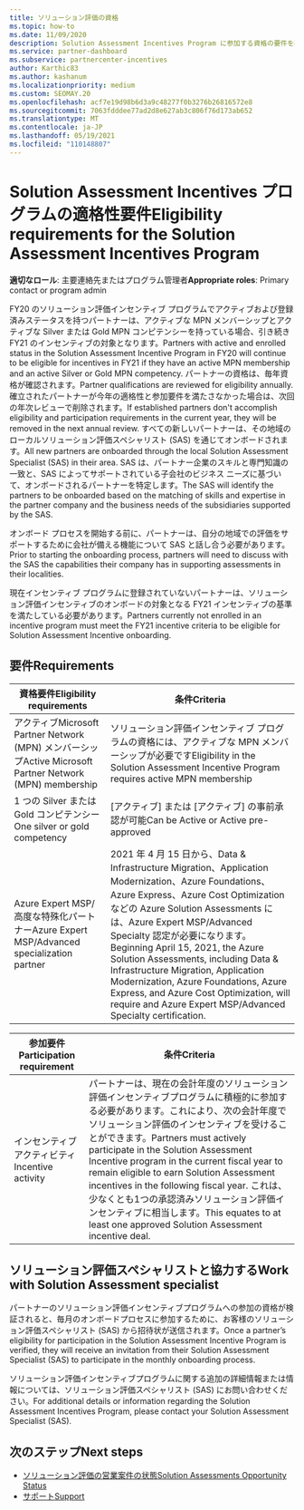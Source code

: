 ```yaml
---
title: ソリューション評価の資格
ms.topic: how-to
ms.date: 11/09/2020
description: Solution Assessment Incentives Program に参加する資格の要件を確認する方法について説明します。
ms.service: partner-dashboard
ms.subservice: partnercenter-incentives
author: Karthic83
ms.author: kashanum
ms.localizationpriority: medium
ms.custom: SEOMAY.20
ms.openlocfilehash: acf7e19d98b6d3a9c48277f0b3276b26816572e8
ms.sourcegitcommit: 7063fdddee77ad2d8e627ab3c806f76d173ab652
ms.translationtype: MT
ms.contentlocale: ja-JP
ms.lasthandoff: 05/19/2021
ms.locfileid: "110148807"
---
```

# <a name="eligibility-requirements-for-the-solution-assessment-incentives-program"></a><span data-ttu-id="bea29-103">Solution Assessment Incentives プログラムの適格性要件</span><span class="sxs-lookup"><span data-stu-id="bea29-103">Eligibility requirements for the Solution Assessment Incentives Program</span></span>

<span data-ttu-id="bea29-104">**適切なロール**: 主要連絡先またはプログラム管理者</span><span class="sxs-lookup"><span data-stu-id="bea29-104">**Appropriate roles**: Primary contact or program admin</span></span>

<span data-ttu-id="bea29-105">FY20 のソリューション評価インセンティブ プログラムでアクティブおよび登録済みステータスを持つパートナーは、アクティブな MPN メンバーシップとアクティブな Silver または Gold MPN コンピテンシーを持っている場合、引き続き FY21 のインセンティブの対象となります。</span><span class="sxs-lookup"><span data-stu-id="bea29-105">Partners with active and enrolled status in the Solution Assessment Incentive Program in FY20 will continue to be eligible for incentives in FY21 if they have an active MPN membership and an active Silver or Gold MPN competency.</span></span> <span data-ttu-id="bea29-106">パートナーの資格は、毎年資格が確認されます。</span><span class="sxs-lookup"><span data-stu-id="bea29-106">Partner qualifications are reviewed for eligibility annually.</span></span> <span data-ttu-id="bea29-107">確立されたパートナーが今年の適格性と参加要件を満たさなかった場合は、次回の年次レビューで削除されます。</span><span class="sxs-lookup"><span data-stu-id="bea29-107">If established partners don't accomplish eligibility and participation requirements in the current year, they will be removed in the next annual review.</span></span> <span data-ttu-id="bea29-108">すべての新しいパートナーは、その地域のローカルソリューション評価スペシャリスト (SAS) を通じてオンボードされます。</span><span class="sxs-lookup"><span data-stu-id="bea29-108">All new partners are onboarded through the local Solution Assessment Specialist (SAS) in their area.</span></span> <span data-ttu-id="bea29-109">SAS は、パートナー企業のスキルと専門知識の一致と、SAS によってサポートされている子会社のビジネス ニーズに基づいて、オンボードされるパートナーを特定します。</span><span class="sxs-lookup"><span data-stu-id="bea29-109">The SAS will identify the partners to be onboarded based on the matching of skills and expertise in the partner company and the business needs of the subsidiaries supported by the SAS.</span></span>

<span data-ttu-id="bea29-110">オンボード プロセスを開始する前に、パートナーは、自分の地域での評価をサポートするために会社が備える機能について SAS と話し合う必要があります。</span><span class="sxs-lookup"><span data-stu-id="bea29-110">Prior to starting the onboarding process, partners will need to discuss with the SAS the capabilities their company has in supporting assessments in their localities.</span></span>

<span data-ttu-id="bea29-111">現在インセンティブ プログラムに登録されていないパートナーは、ソリューション評価インセンティブのオンボードの対象となる FY21 インセンティブの基準を満たしている必要があります。</span><span class="sxs-lookup"><span data-stu-id="bea29-111">Partners currently not enrolled in an incentive program must meet the FY21 incentive criteria to be eligible for Solution Assessment Incentive onboarding.</span></span>

## <a name="requirements"></a><span data-ttu-id="bea29-112">要件</span><span class="sxs-lookup"><span data-stu-id="bea29-112">Requirements</span></span>

|<span data-ttu-id="bea29-113">**資格要件**</span><span class="sxs-lookup"><span data-stu-id="bea29-113">**Eligibility requirements**</span></span>|<span data-ttu-id="bea29-114">**条件**</span><span class="sxs-lookup"><span data-stu-id="bea29-114">**Criteria**</span></span>|
|-----------------------|------------------|
|<span data-ttu-id="bea29-115">アクティブMicrosoft Partner Network (MPN) メンバーシップ</span><span class="sxs-lookup"><span data-stu-id="bea29-115">Active Microsoft Partner Network (MPN) membership</span></span>|<span data-ttu-id="bea29-116">ソリューション評価インセンティブ プログラムの資格には、アクティブな MPN メンバーシップが必要です</span><span class="sxs-lookup"><span data-stu-id="bea29-116">Eligibility in the Solution Assessment Incentive Program requires active MPN membership</span></span>|
|<span data-ttu-id="bea29-117">1 つの Silver または Gold コンピテンシー</span><span class="sxs-lookup"><span data-stu-id="bea29-117">One silver or gold competency</span></span>|<span data-ttu-id="bea29-118">[アクティブ] または [アクティブ] の事前承認が可能</span><span class="sxs-lookup"><span data-stu-id="bea29-118">Can be Active or Active pre-approved</span></span>|
|<span data-ttu-id="bea29-119">Azure Expert MSP/高度な特殊化パートナー</span><span class="sxs-lookup"><span data-stu-id="bea29-119">Azure Expert MSP/Advanced specialization partner</span></span>|<span data-ttu-id="bea29-120">2021 年 4 月 15 日から、Data & Infrastructure Migration、Application Modernization、Azure Foundations、Azure Express、Azure Cost Optimization などの Azure Solution Assessments には、Azure Expert MSP/Advanced Specialty 認定が必要になります。</span><span class="sxs-lookup"><span data-stu-id="bea29-120">Beginning April 15, 2021, the Azure Solution Assessments, including Data & Infrastructure Migration, Application Modernization, Azure Foundations, Azure Express, and Azure Cost Optimization, will require and Azure Expert MSP/Advanced Specialty certification.</span></span>|

|<span data-ttu-id="bea29-121">**参加要件**</span><span class="sxs-lookup"><span data-stu-id="bea29-121">**Participation requirement**</span></span>|<span data-ttu-id="bea29-122">**条件**</span><span class="sxs-lookup"><span data-stu-id="bea29-122">**Criteria**</span></span>|
|-------------------------|-------------------------------------|
|<span data-ttu-id="bea29-123">インセンティブ アクティビティ</span><span class="sxs-lookup"><span data-stu-id="bea29-123">Incentive activity</span></span>|<span data-ttu-id="bea29-124">パートナーは、現在の会計年度のソリューション評価インセンティブプログラムに積極的に参加する必要があります。これにより、次の会計年度でソリューション評価のインセンティブを受けることができます。</span><span class="sxs-lookup"><span data-stu-id="bea29-124">Partners must actively participate in the Solution Assessment Incentive program in the current fiscal year to remain eligible to earn Solution Assessment incentives in the following fiscal year.</span></span> <span data-ttu-id="bea29-125">これは、少なくとも1つの承認済みソリューション評価インセンティブに相当します。</span><span class="sxs-lookup"><span data-stu-id="bea29-125">This equates to at least one approved Solution Assessment incentive deal.</span></span>|

## <a name="work-with-solution-assessment-specialist"></a><span data-ttu-id="bea29-126">ソリューション評価スペシャリストと協力する</span><span class="sxs-lookup"><span data-stu-id="bea29-126">Work with Solution Assessment specialist</span></span>

<span data-ttu-id="bea29-127">パートナーのソリューション評価インセンティブプログラムへの参加の資格が検証されると、毎月のオンボードプロセスに参加するために、お客様のソリューション評価スペシャリスト (SAS) から招待状が送信されます。</span><span class="sxs-lookup"><span data-stu-id="bea29-127">Once a partner’s eligibility for participation in the Solution Assessment Incentive Program is verified, they will receive an invitation from their Solution Assessment Specialist (SAS) to participate in the monthly onboarding process.</span></span>

<span data-ttu-id="bea29-128">ソリューション評価インセンティブプログラムに関する追加の詳細情報または情報については、ソリューション評価スペシャリスト (SAS) にお問い合わせください。</span><span class="sxs-lookup"><span data-stu-id="bea29-128">For additional details or information regarding the Solution Assessment Incentives Program, please contact your Solution Assessment Specialist (SAS).</span></span>

## <a name="next-steps"></a><span data-ttu-id="bea29-129">次のステップ</span><span class="sxs-lookup"><span data-stu-id="bea29-129">Next steps</span></span>

- [<span data-ttu-id="bea29-130">ソリューション評価の営業案件の状態</span><span class="sxs-lookup"><span data-stu-id="bea29-130">Solution Assessments Opportunity Status</span></span>](chip-solution-assessment.md)
- [<span data-ttu-id="bea29-131">サポート</span><span class="sxs-lookup"><span data-stu-id="bea29-131">Support</span></span>](report-problems-with-partner-center.md)









